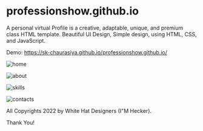 # professionshow.github.io


A personal virtual Profile is a creative, adaptable, unique, and premium class HTML template.
Beautiful UI Design, Simple design, using HTML, CSS, and JavaScript.

Demo: https://sk-chaurasiya.github.io/professionshow.github.io/

![home](https://user-images.githubusercontent.com/97239651/231139023-0f7ab72d-1379-4b29-9c38-c80a79928066.PNG)

![about](https://user-images.githubusercontent.com/97239651/231139041-bff2d942-a21c-443a-bc2a-1cb02b5a3283.PNG)

![skills](https://user-images.githubusercontent.com/97239651/231139053-9fca7831-ec10-4fe2-8cbc-35033b7c41a6.PNG)

![contacts](https://user-images.githubusercontent.com/97239651/231139080-572c7f9f-85d9-46e0-abfd-f9886ce9fa3c.PNG)

All Copyrights 2022 by White Hat Designers (I"M Hecker).

Thank You!

